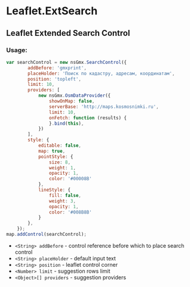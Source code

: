 # Leaflet.ExtSearch
## Leaflet Extended Search Control
### Usage:
```javascript
var searchControl = new nsGmx.SearchControl({
        addBefore: 'gmxprint',
        placeHolder: 'Поиск по кадастру, адресам, координатам',        
        position: 'topleft',
        limit: 10,
        providers: [            
            new nsGmx.OsmDataProvider({
                showOnMap: false,
                serverBase: 'http://maps.kosmosnimki.ru',
                limit: 10,
                onFetch: function (results) {                    
                }.bind(this),
            }) 
        ],
        style: {
            editable: false,
            map: true,
            pointStyle: {
                size: 8,
                weight: 1,
                opacity: 1,
                color: '#00008B'
            },
            lineStyle: {
                fill: false,
                weight: 3,
                opacity: 1,
                color: '#008B8B'
            }
        },
    });
map.addControl(searchControl);
```
- `<String> addBefore` - control reference before which to place search control
- `<String> placeHolder` - default input text
- `<String> position` - leaflet control corner
- `<Number> limit` - suggestion rows limit
- `<Object>[] providers` - suggestion providers